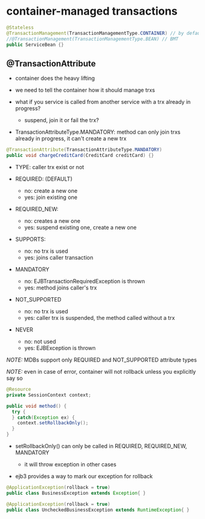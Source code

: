 # container-managed transactions

```java
@Stateless
@TransactionManagement(TransactionManagementType.CONTAINER) // by default
//@TransactionManagement(TransactionManagementType.BEAN) // BMT
public ServiceBean {}
```

## @TransactionAttribute

- container does the heavy lifting

- we need to tell the container how it should manage trxs

- what if you service is called from another service with a trx already in progress?
  - suspend, join it or fail the trx?

* TransactionAttributeType.MANDATORY: method can only join trxs already in
  progress, it can't create a new trx

```java
@TransactionAttribute(TransactionAttributeType.MANDATORY)
public void chargeCreditCard(CreditCard creditCard) {}
```

* TYPE: caller trx exist or not

* REQUIRED: (DEFAULT)
  - no: create a new one
  - yes: join existing one

* REQUIRED_NEW:
  - no: creates a new one
  - yes: suspend existing one, create a new one

* SUPPORTS:
  - no: no trx is used
  - yes: joins caller transaction

* MANDATORY
  - no: EJBTransactionRequiredException is thrown
  - yes: method joins caller's trx

* NOT_SUPPORTED
  - no: no trx is used
  - yes: caller trx is suspended, the method called without a trx

* NEVER
  - no: not used
  - yes: EJBException is thrown

*NOTE:* MDBs support only REQUIRED and NOT_SUPPORTED attribute types

*NOTE:* even in case of error, container will not rollback unless you explicitly say so

```java
@Resource
private SessionContext context;

public void method() {
  try {
  } catch(Exception ex) {
    context.setRollbackOnly();  
  }
}
```

- setRollbackOnly() can only be called in REQUIRED, REQUIRED_NEW, MANDATORY
  - it will throw exception in other cases

- ejb3 provides a way to mark our exception for rollback

```java
@ApplicationException(rollback = true)
public class BusinessException extends Exception{ }

@ApplicationException(rollback = true)
public class UncheckedBusinessException extends RuntimeException{ }
```
